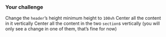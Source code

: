 ### Your challenge
Change the `header`’s height minimum height to `100vh`
Center all the content in it vertically
Center all the content in the two `section`s vertically (you will only see a change in one of them, that’s fine for now)
